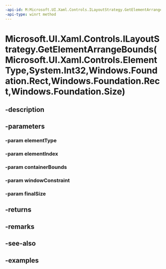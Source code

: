 ```yaml
---
-api-id: M:Microsoft.UI.Xaml.Controls.ILayoutStrategy.GetElementArrangeBounds(Microsoft.UI.Xaml.Controls.ElementType,System.Int32,Windows.Foundation.Rect,Windows.Foundation.Rect,Windows.Foundation.Size)
-api-type: winrt method
---
```


# Microsoft.UI.Xaml.Controls.ILayoutStrategy.GetElementArrangeBounds(Microsoft.UI.Xaml.Controls.ElementType,System.Int32,Windows.Foundation.Rect,Windows.Foundation.Rect,Windows.Foundation.Size)

<!--
public Windows.Foundation.Rect GetElementArrangeBounds (Microsoft.UI.Xaml.Controls.ElementType elementType, int elementIndex, Windows.Foundation.Rect containerBounds, Windows.Foundation.Rect windowConstraint, Windows.Foundation.Size finalSize);
-->


## -description

## -parameters

### -param elementType

### -param elementIndex

### -param containerBounds

### -param windowConstraint

### -param finalSize

## -returns

## -remarks

## -see-also

## -examples


